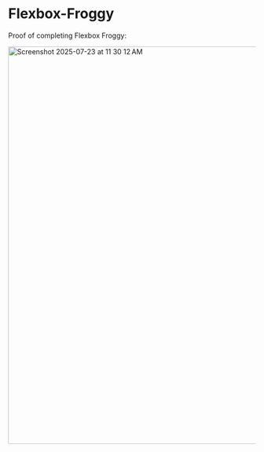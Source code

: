 # Flexbox-Froggy
Proof of completing Flexbox Froggy: <br>

<img width="1430" height="809" alt="Screenshot 2025-07-23 at 11 30 12 AM" src="https://github.com/user-attachments/assets/d89b1797-ce47-4767-93df-01682b71501d" />
